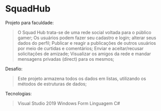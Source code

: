 # SquadHub
Projeto para faculdade: 
> O Squad Hub trata-se de uma rede social voltada para o público gamer;
> Os usuários podem fazer seu cadastro e login; alterar seus dados do perfil;
> Publicar e reagir a publicações de outros usuários por meio de curtidas e comentários; 
> Enviar e aceitar/recusar solicitações de amizade;
> Visualizar os amigos da rede e mandar mensagens privadas (direct) para os mesmos;

Desafio:
> Este projeto armazena todos os dados em listas, utilizando os métodos de estruturas de dados;

Tecnologias:
> Visual Studio 2019
> Windows Form
> Linguagem C#
